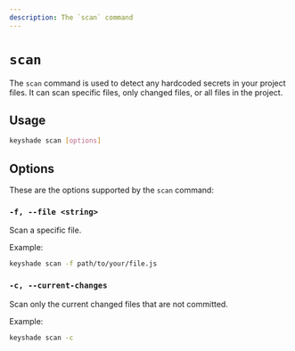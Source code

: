 ```yaml
---
description: The `scan` command
---
```


# `scan`

The `scan` command is used to detect any hardcoded secrets in your project files. It can scan specific files, only changed files, or all files in the project.

## Usage

```bash
keyshade scan [options]
```

## Options

These are the options supported by the `scan` command:

### `-f, --file <string>`

Scan a specific file.

Example:

```bash
keyshade scan -f path/to/your/file.js
```

### `-c, --current-changes`

Scan only the current changed files that are not committed.

Example:

```bash
keyshade scan -c
```
